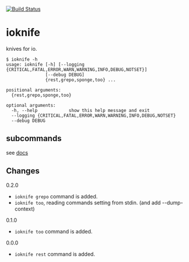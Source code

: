 [![Build Status](https://travis-ci.org/podhmo/ioknife.svg?branch=master)](https://travis-ci.org/podhmo/ioknife)

# ioknife

knives for io.

```console
$ ioknife -h
usage: ioknife [-h] [--logging {CRITICAL,FATAL,ERROR,WARN,WARNING,INFO,DEBUG,NOTSET}]
               [--debug DEBUG]
               {rest,grepo,sponge,too} ...

positional arguments:
  {rest,grepo,sponge,too}

optional arguments:
  -h, --help            show this help message and exit
  --logging {CRITICAL,FATAL,ERROR,WARN,WARNING,INFO,DEBUG,NOTSET}
  --debug DEBUG
```

## subcommands

see [docs](https://github.com/podhmo/ioknife/tree/master/docs)

## Changes

0.2.0

- `ioknife grepo` command is added.
- `ioknife too`, reading commands setting from stdin. (and add --dump-context)

0.1.0

- `ioknife too` command is added.

0.0.0

- `ioknife rest` command is added.
